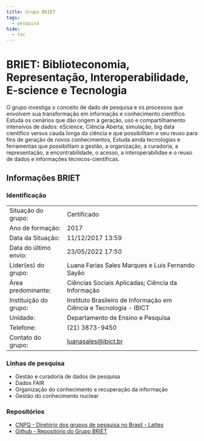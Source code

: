 ```yaml
---
title: Grupo BRIET
tags: 
  - pesquisa
hide:
  - toc
---
```


# BRIET: Biblioteconomia, Representação, Interoperabilidade, E-science e Tecnologia

O grupo investiga o conceito de dado de pesquisa e os processos que envolvem sua transformação em informação e conhecimento científico. Estuda os cenários que dão origem à geração, uso e compartilhamento intensivos de dados: eScience, Ciência Aberta, simulação, big data científico versus cauda longa da ciência e que possibilitam o seu reuso para fins de geração de novos conhecimentos, Estuda ainda tecnologias e ferramentas que possibilitam a gestão, a organização, a curadoria, a representação, a encontrabilidade, o acesso, a interoperabilidae e o reuso de dados e informações técnicos-científicas.

## Informações BRIET

### Identificação

| | |
| --- | --- |
| Situação do grupo: | Certificado |
| Ano de formação: | 2017 |
| Data da Situação: | 11/12/2017 13:59 |
| Data do último envio: | 23/05/2022 17:50 |
| Líder(es) do grupo: | Luana Farias Sales Marques e Luis Fernando Sayão |
| Área predominante: | Ciências Sociais Aplicadas; Ciência da Informação |
| Instituição do grupo: | Instituto Brasileiro de Informação em Ciência e Tecnologia - IBICT |
| Unidade: | Departamento de Ensino e Pesquisa |
| Telefone: | (21) 3873-9450 |
| Contato do grupo: | [luanasales@ibict.br](mailto:luanasales@ibict.br) |

### Linhas de pesquisa
- Gestão e curadoria de dados de pesquisa
- Dados FAIR
- Organização do conhecimento e recuperação da informação
- Gestão do conhecimento nuclear

### Repositórios
- [CNPQ - Diretório dos grupos de pesquisa no Brasil - Lattes](http://dgp.cnpq.br/dgp/espelhogrupo/5689364231308349)
- [Github - Repositório do Grupo BRIET](https://github.com/grupo-briet)
